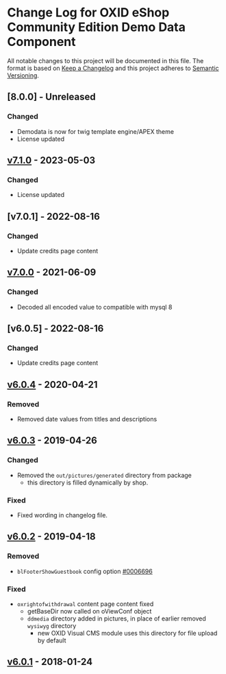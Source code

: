 # Change Log for OXID eShop Community Edition Demo Data Component

All notable changes to this project will be documented in this file.
The format is based on [Keep a Changelog](http://keepachangelog.com/)
and this project adheres to [Semantic Versioning](http://semver.org/).

## [8.0.0] - Unreleased

### Changed
- Demodata is now for twig template engine/APEX theme
- License updated

## [v7.1.0] - 2023-05-03

### Changed
- License updated

## [v7.0.1] - 2022-08-16

### Changed
- Update credits page content

## [v7.0.0] - 2021-06-09

### Changed
- Decoded all encoded value to compatible with mysql 8

## [v6.0.5] - 2022-08-16

### Changed
- Update credits page content

## [v6.0.4] - 2020-04-21

### Removed
- Removed date values from titles and descriptions

## [v6.0.3] - 2019-04-26

### Changed
- Removed the `out/pictures/generated` directory from package
    - this directory is filled dynamically by shop.

### Fixed
- Fixed wording in changelog file.

## [v6.0.2] - 2019-04-18

### Removed
- `blFooterShowGuestbook` config option [#0006696](https://bugs.oxid-esales.com/view.php?id=6696)

### Fixed
- `oxrightofwithdrawal` content page content fixed
    - getBaseDir now called on oViewConf object
    - `ddmedia` directory added in pictures, in place of earlier removed `wysiwyg` directory
        - new OXID Visual CMS module uses this directory for file upload by default

## [v6.0.1] - 2018-01-24

[v8.0.0]: https://github.com/OXID-eSales/oxideshop_demodata_pe/compare/v7.1.0...v8.0.0
[v7.1.0]: https://github.com/OXID-eSales/oxideshop_demodata_ce/compare/v7.0.0...v7.1.0
[v7.0.0]: https://github.com/OXID-eSales/oxideshop_demodata_ce/compare/v6.0.4...v7.0.0
[v6.0.4]: https://github.com/OXID-eSales/oxideshop_demodata_ce/compare/v6.0.3...v6.0.4
[v6.0.3]: https://github.com/OXID-eSales/oxideshop_demodata_ce/compare/v6.0.2...v6.0.3
[v6.0.2]: https://github.com/OXID-eSales/oxideshop_demodata_ce/compare/v6.0.1...v6.0.2
[v6.0.1]: https://github.com/OXID-eSales/oxideshop_demodata_ce/compare/v6.0.0...v6.0.1
